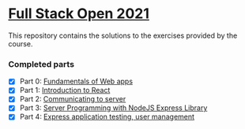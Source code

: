 # [Full Stack Open 2021](https://fullstackopen.com/en/)

This repository contains the solutions to the exercises provided by the course.

### Completed parts

- [x] Part 0: [Fundamentals of Web apps](https://fullstackopen.com/en/part0)
- [x] Part 1: [Introduction to React](https://fullstackopen.com/en/part1)
- [x] Part 2: [Communicating to server](https://fullstackopen.com/en/part2)
- [x] Part 3: [Server Programming with NodeJS Express Library](https://fullstackopen.com/en/part3)
- [x] Part 4: [Express application testing, user management](https://fullstackopen.com/en/part4)
